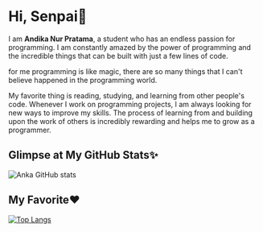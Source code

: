 # **Hi, Senpai👋**
I am **Andika Nur Pratama**, a student who has an endless passion for programming. I am constantly amazed by the power of programming and the incredible things that can be built with just a few lines of code.

for me programming is like magic, there are so many things that I can't believe happened in the programming world.

My favorite thing is reading, studying, and learning from other people's code. Whenever I work on programming projects, I am always looking for new ways to improve my skills. The process of learning from and building upon the work of others is incredibly rewarding and helps me to grow as a programmer.


## **Glimpse at My GitHub Stats✨**
![Anka GitHub stats](https://github-readme-stats.vercel.app/api?username=xirf&show_icons=true&theme=tokyonight)
##  **My Favorite❤️**
[![Top Langs](https://github-readme-stats.vercel.app/api/top-langs/?username=xirf&theme=tokyonight&layout=compact)](https://github.com/itzanka)
